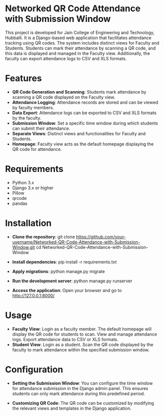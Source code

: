 # Networked QR Code Attendance with Submission Window
This project is developed for Jain College of Engineering and Technology, Hubballi. It is a Django-based web application that facilitates attendance tracking using QR codes. The system includes distinct views for Faculty and Students. Students can mark their attendance by scanning a QR code, and this data is displayed and managed in the Faculty view. Additionally, the faculty can export attendance logs to CSV and XLS formats.

# Features
- **QR Code Generation and Scanning**: Students mark attendance by scanning a QR code displayed on the Faculty view.
- **Attendance Logging**: Attendance records are stored and can be viewed by faculty members.
- **Data Export**: Attendance logs can be exported to CSV and XLS formats by the faculty.
- **Submission Window**: Set a specific time window during which students can submit their attendance.
- **Separate Views**: Distinct views and functionalities for Faculty and Students.
- **Homepage**: Faculty view acts as the default homepage displaying the QR code for attendance.

# Requirements
- Python 3.x
- Django 3.x or higher
- Pillow
- qrcode
- pandas

# Installation
- **Clone the repository**:
git clone https://github.com/your-username/Networked-QR-Code-Attendance-with-Submission-Window.git
cd Networked-QR-Code-Attendance-with-Submission-Window

- **Install dependencies**:
pip install -r requirements.txt

- **Apply migrations**:
python manage.py migrate

- **Run the development server**:
python manage.py runserver

- **Access the application**:
Open your browser and go to http://127.0.0.1:8000/

# Usage
- **Faculty View**:
Login as a faculty member.
The default homepage will display the QR code for students to scan.
View and manage attendance logs.
Export attendance data to CSV or XLS formats.
- **Student View**:
Login as a student.
Scan the QR code displayed by the faculty to mark attendance within the specified submission window.

# Configuration
- **Setting the Submission Window**:
You can configure the time window for attendance submission in the Django admin panel. This ensures students can only mark attendance during this predefined period.

- **Customizing QR Code**:
The QR code can be customized by modifying the relevant views and templates in the Django application.
